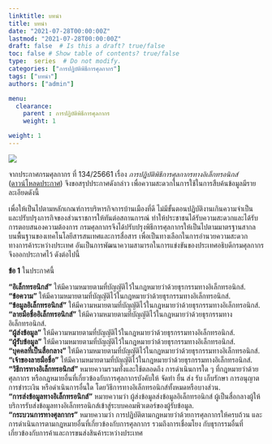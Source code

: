 ```yaml
---
linktitle: บทนำ
title: บทนำ
date: "2021-07-28T00:00:00Z"
lastmod: "2021-07-28T00:00:00Z"
draft: false  # Is this a draft? true/false
toc: false # Show table of contents? true/false
type:  series  # Do not modify.
categories: ["การปฏิบัติพิธีการศุลกากร"]
tags: ["บทนำ"]
authors: ["admin"]

menu:
  clearance:
    parent : การปฏิบัติพิธีการศุลกากร
    weight: 1

weight: 1
---
```


![](../img/img.png)

จากประกาศกรมศุลกากร ที่ 134/25661 เรื่อง *การปฏิบัติพิธีการศุลกากรทางอิเล็กทรอนิกส์* ([ดาวน์โหลดประกาศ](https://ecs-support.github.io/post/law/customs/2561/2561-134/)) จึงขอสรุปประกาศดังกล่าว เพื่อความสะดวกในการใช้ในการสืบค้นข้อมูลมีรายละเอียดดังนี้

เพื่อให้เป็นไปตามหลักเกณฑ์การบริหารกิจการบ้านเมืองที่ดี  ไม่มีขั้นตอนปฏิบัติงานเกินความจำเป็น และปรับปรุงภารกิจของส่วนราชการให้ทันต่อสถานการณ์  ทำให้ประชาชนได้รับความสะดวกและได้รับการตอบสนองความต้องการ  กรมศุลกากรจึงได้ปรับปรุงพิธีการศุลกากรให้เป็นไปตามมาตรฐานสากล  บนพื้นฐานของเทคโนโลยีสารสนเทศและการสื่อสาร  เพื่อเป็นทางเลือกในการอำนวยความสะดวกทางการค้าระหว่างประเทศ  อันเป็นการพัฒนาความสามารถในการแข่งขันของประเทศอธิบดีกรมศุลกากรจึงออกประกาศไว้  ดังต่อไปนี้ 

**ข้อ 1** ในประกาศนี้  
 
**“อิเล็กทรอนิกส์”**  ให้มีความหมายตามที่บัญญัติไว้ในกฎหมายว่าด้วยธุรกรรมทางอิเล็กทรอนิกส์.  
**“ข้อความ”**  ให้มีความหมายตามที่บัญญัติไว้ในกฎหมายว่าด้วยธุรกรรมทางอิเล็กทรอนิกส์.  
**“ข้อมูลอิเล็กทรอนิกส์”**  ให้มีความหมายตามที่บัญญัติไว้ในกฎหมายว่าด้วยธุรกรรมทางอิเล็กทรอนิกส์.  
**“ลายมือชื่ออิเล็กทรอนิกส์”**  ให้มีความหมายตามที่บัญญัติไว้ในกฎหมายว่าด้วยธุรกรรมทางอิเล็กทรอนิกส์.  
**“ผู้ส่งข้อมูล”**  ให้มีความหมายตามที่บัญญัติไว้ในกฎหมายว่าด้วยธุรกรรมทางอิเล็กทรอนิกส์.  
**“ผู้รับข้อมูล”**  ให้มีความหมายตามที่บัญญัติไว้ในกฎหมายว่าด้วยธุรกรรมทางอิเล็กทรอนิกส์.  
**“บุคคลที่เป็นสื่อกลาง”**  ให้มีความหมายตามที่บัญญัติไว้ในกฎหมายว่าด้วยธุรกรรมทางอิเล็กทรอนิกส์.   
**“เจ้าของลายมือชื่อ”**  ให้มีความหมายตามที่บัญญัติไว้ในกฎหมายว่าด้วยธุรกรรมทางอิเล็กทรอนิกส์.  
**“วิธีการทางอิเล็กทรอนิกส์”**  หมายความรวมทั้งและใช้ตลอดถึง  การดำเนินการใด ๆ   ที่กฎหมายว่าด้วยศุลกากร  หรือกฎหมายอื่นที่เกี่ยวข้องกับการศุลกากรบังคับให้  จัดทำ  ยื่น  ส่ง  รับ  เก็บรักษา  การอนุญาต  การชำระเงิน  หรือดำเนินการอื่นใด  โดยวิธีการทางอิเล็กทรอนิกส์ทั้งหมดหรือบางส่วน.  
**“การส่งข้อมูลทางอิเล็กทรอนิกส์”**  หมายความว่า  ผู้ส่งข้อมูลส่งข้อมูลอิเล็กทรอนิกส์ ผู้เป็นสื่อกลางผู้ให้บริการรับส่งข้อมูลทางอิเล็กทรอนิกส์เข้าสู่ระบบคอมพิวเตอร์ของผู้รับข้อมูล.  
**“กระบวนการทางศุลกากร”**  หมายความว่า  การปฏิบัติตามกฎหมายว่าด้วยการศุลกากรให้ครบถ้วน  และการดำเนินการตามกฎหมายอื่นที่เกี่ยวข้องกับการศุลกากร  รวมถึงการเชื่อมโยง กับธุรกรรมอื่นที่เกี่ยวข้องกับการค้าและการขนส่งสินค้าระหว่างประเทศ 